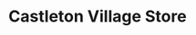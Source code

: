 ---
title: "Castleton Village Store"
url: /castleton/castleton-village-store/
shop: Lebensmittel
---